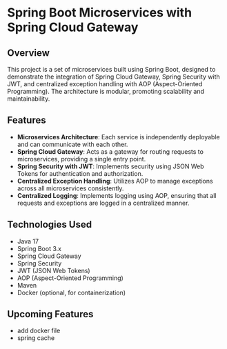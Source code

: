 # Spring Boot Microservices with Spring Cloud Gateway

## Overview

This project is a set of microservices built using Spring Boot, designed to demonstrate the integration of Spring Cloud Gateway, Spring Security with JWT, and centralized exception handling with AOP (Aspect-Oriented Programming). The architecture is modular, promoting scalability and maintainability.

## Features

- **Microservices Architecture**: Each service is independently deployable and can communicate with each other.
- **Spring Cloud Gateway**: Acts as a gateway for routing requests to microservices, providing a single entry point.
- **Spring Security with JWT**: Implements security using JSON Web Tokens for authentication and authorization.
- **Centralized Exception Handling**: Utilizes AOP to manage exceptions across all microservices consistently.
- **Centralized Logging**: Implements logging using AOP, ensuring that all requests and exceptions are logged in a centralized manner.

## Technologies Used

- Java 17
- Spring Boot 3.x
- Spring Cloud Gateway
- Spring Security
- JWT (JSON Web Tokens)
- AOP (Aspect-Oriented Programming)
- Maven
- Docker (optional, for containerization)

## Upcoming Features
- add docker file
- spring cache

